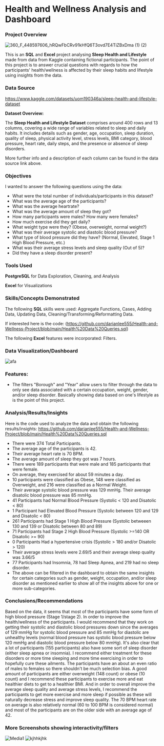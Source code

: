# Health and Wellness Analysis and Dashboard

### Project Overview

![360_F_448597606_hRQwFbCRv91kHfQ6T3ovd7E4TiZBxDma (1) (2)](https://github.com/darianlee555/Portfolio-Projects/assets/145151765/f224b787-a371-4012-a6e9-4bbe61d02d5e)

This is an **SQL** and **Excel** project analysing **Sleep Health and Lifestyle** made from data from Kaggle containing fictional participants. The point of this project is to answer crucial questions with regards to how the participants' health/wellness is affected by their sleep habits and lifestyle using insights from the data.

### Data Source

https://www.kaggle.com/datasets/uom190346a/sleep-health-and-lifestyle-dataset

**Dataset Overview:**

The **Sleep Health and Lifestyle Dataset** comprises around 400 rows and 13 columns, covering a wide range of variables related to sleep and daily habits. It includes details such as gender, age, occupation, sleep duration, quality of sleep, physical activity level, stress levels, BMI category, blood pressure, heart rate, daily steps, and the presence or absence of sleep disorders. 

More further info and a description of each column can be found in the data source link above.


### Objectives

I wanted to answer the following questions using the data:

* What were the total number of individuals/participants in this dataset?
* What was the average age of the participants?
* What was the average heartrate?
* What was the average amount of sleep they got?
* How many participants were males? How many were females?
* How much exercise did they get daily?
* What weight type were they? (Obese, overweight, normal weight?)
* What was their average systolic and diastolic blood pressure?
* What type of blood pressure did they have? (Normal, Elevated, Stage 1 High Blood Pressure, etc.) 
* What was their average stress levels and sleep quality (Out of 5)?
* Did they have a sleep disorder present?

### Tools Used

**PostgreSQL** for Data Exploration, Cleaning, and Analysis

**Excel** for Visualizations

### Skills/Concepts Demonstrated

The following **SQL** skills were used: Aggregate Functions, Cases, Adding Data, Updating Data, Cleaning/Transforming/Reformatting Data.

If interested here is the code: (https://github.com/darianlee555/Health-and-Wellness-Project/blob/main/Health%20Data%20Queries.sql)

The following **Excel** features were incorporated: Filters.

### Data Visualization/Dashboard


![afa](https://github.com/darianlee555/Health-and-Wellness-Project/assets/145151765/898a8047-0b93-4986-83ad-15992761c174)



### Features:
- The filters "Borough" and "Year" allow users to filter through the data to only see data associated with a certain occupation, weight, gender, and/or sleep disorder. Basically showing data based on one's lifestyle as is the point of this project.


### Analysis/Results/Insights
Here is the code used to analyze the data and obtain the following results/insights: https://github.com/darianlee555/Health-and-Wellness-Project/blob/main/Health%20Data%20Queries.sql
- There were 374 Total Participants.
- The average age of the participants is 42.
- Their average heart rate is 70 BPM.
- The average amount of sleep they got was 7 hours.
- There were 189 participants that were male and 185 participants that were female.
- On average, they exercised for about 59 minutes a day.
- 10 participants were classified as Obese, 148 were classified as Overweight, and 216 were classified as a Normal Weight.
- Their average systolic blood pressure was 129 mmHg. Their average disatolic blood pressure was 85 mmHg.
- 41 Participants had Normal Blood Pressure (Systolic < 120 and Disatolic < 80)
- 1 Participant had Elevated Blood Pressure (Systolic between 120 and 129 and Disatolic < 80)
- 261 Participants had Stage 1 High Blood Pressure (Systolic betweeen 130 and 139 or Disatolic between 80 and 89)
- 71 Participants had Stage 2 High Blood Pressure (Systolic >=140 OR Disatolic >= 90)
- 0 Participants Had a hypertensive crisis (Systolic > 180 and/or Disatolic > 120)
- Their average stress levels were 2.69/5 and their average sleep quality was 3.66/5
- 77 Participants had Insomnia, 78 had Sleep Apnea, and 219 had no sleep disorder.
- The above can be filtered in the dashboard to obtain the same insights for certain categories such as gender, weight, occupation, and/or sleep disorder as mentioned earlier to show all of the insights above for one or more sub-categories.

### Conclusions/Recommendations
Based on the data, it seems that most of the participants have some form of high blood pressure (Stage 1/stage 2). In order to improve the health/wellness of the participants. I would recommend that they work on getting their systolic and diastolic blood pressures down since the averages of 129 mmHg for systolic blood pressure and 85 mmHg for diastolic are unhealthy levels (normal blood pressure has systolic blood pressure below 120 mmHg and diastolic blood pressure below 80 mmHg). It's also clear that a lot of participants (155 participants) also have some sort of sleep disorder (either sleep apnea or insomnia). I recommend either treatment for these disorders or more time sleeping and more time exercising in order to hopefully cure these ailments. The participants have an about an even ratio of males to females so there shouldn't be much selection bias. A good amount of participants are either overweight (148 count) or obese (10 count) and I recommend these participants to exercise more and eat healthier diets to get to a healthier BMI. And in order to overall improve the average sleep quality and average stress levels, I recommend the participants to get more exercise and more sleep if possible as these will naturally decrease stress and improve sleep quality. The 70 BPM heart rate on average is also relatively normal (60 to 100 BPM is considered normal) and most of the participants are on the older side with an average age of 42. 

### More Screenshots showing interactivity/filters
![Media1](https://github.com/darianlee555/Health-and-Wellness-Project/assets/145151765/71b04ac4-ea49-46d7-b2de-ca93494452d6)
![kjhhkjhk](https://github.com/darianlee555/Health-and-Wellness-Project/assets/145151765/6c302647-1f17-4dcc-a768-0b29cd4ded06)


